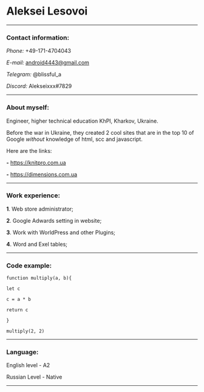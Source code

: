 # Aleksei Lesovoi 
___
### Contact information:

*Phone:* +49-171-4704043

*E-mail:* android4443@gmail.com

*Telegram:* @blissful_a

*Discord:* Alekseixxx#7829

___
### About myself:
  
 Engineer, higher technical education KhPI, Kharkov, Ukraine.

 Before the war in Ukraine, they created 2 cool sites that are in the top 10 of Google _without_ knowledge of html, scc and javascript.
 
 Here are the links: 
 
 **-** https://knitpro.com.ua
 
 **-** https://dimensions.com.ua

___

### Work experience:
**1**. Web store administrator;

**2**. Google Adwards setting in website;

**3**. Work with WorldPress and other Plugins;

**4**. Word and Exel tables;

___

### Code example:
```
function multiply(a, b){

let c
 
c = a * b
 
return c
 
}

multiply(2, 2)
````
___
### Language:

English level - A2

Russian Level - Native

---

